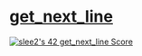 # [get_next_line](https://velog.io/@seungju0000/getnextline)
[![slee2's 42 get_next_line Score](https://badge42.vercel.app/api/v2/cl1n3gmlo014309lafi3qlgly/project/2169586)](https://github.com/JaeSeoKim/badge42)
